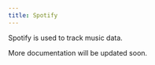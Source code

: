 ```yaml
---
title: Spotify
---
```


Spotify is used to track music data.

More documentation will be updated soon.
